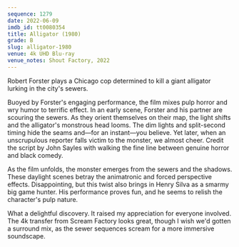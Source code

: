 ```yaml
---
sequence: 1279
date: 2022-06-09
imdb_id: tt0080354
title: Alligator (1980)
grade: B
slug: alligator-1980
venue: 4k UHD Blu-ray
venue_notes: Shout Factory, 2022
---
```


Robert Forster plays a Chicago cop determined to kill a giant alligator lurking in the city's sewers.

<!-- end -->

Buoyed by Forster's engaging performance, the film mixes pulp horror and wry humor to terrific effect. In an early scene, Forster and his partner are scouring the sewers. As they orient themselves on their map, the light shifts and the alligator's monstrous head looms. The dim lights and split-second timing hide the seams and—for an instant—you believe. Yet later, when an unscrupulous reporter falls victim to the monster, we almost cheer. Credit the script by John Sayles with walking the fine line between genuine horror and black comedy.

As the film unfolds, the monster emerges from the sewers and the shadows. These daylight scenes betray the animatronic and forced perspective effects. Disappointing, but this twist also brings in Henry Silva as a smarmy big game hunter. His performance proves fun, and he seems to relish the character's pulp nature.

What a delightful discovery. It raised my appreciation for everyone involved. The 4k transfer from Scream Factory looks great, though I wish we'd gotten a surround mix, as the sewer sequences scream for a more immersive soundscape.
